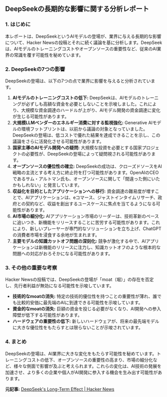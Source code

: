 ## DeepSeekの長期的な影響に関する分析レポート

### 1. はじめに

本レポートは、DeepSeekというAIモデルの登場が、業界に与える長期的な影響について、Hacker Newsの投稿とそれに続く議論を基に分析します。DeepSeekは、AIモデルのトレーニングコストやオープンソースの重要性など、従来のAI業界の常識を覆す可能性を秘めています。

### 2. DeepSeekの7つの影響

DeepSeekの登場は、以下の7つの点で業界に影響を与えると分析されています。

1. **AIモデルのトレーニングコストの低下:** DeepSeekは、AIモデルのトレーニングが必ずしも高額な資金を必要としないことを示唆しました。これにより、大規模な資金調達のハードルが上がり、AIモデル開発の資金調達に変化が生じる可能性があります。
2. **大規模LLMベンダーのエネルギー消費に対する監視強化:** Generative AIモデルの環境フットプリントは、以前から議論の対象となっていました。DeepSeekの登場は、低コストで優れた結果を達成できることを示し、この議論をさらに活発化させる可能性があります。
3. **国家主導のAIモデル開発への疑問:** 大規模な投資を必要とする国家プロジェクトの必要性が、DeepSeekの登場によって疑問視される可能性があります。
4. **オープンソースの優位性の確立:** DeepSeekの成功は、クローズドソースをAI戦略の主流とする考え方に終止符を打つ可能性があります。OpenAIのCEOであるサム・アルトマン氏も、オープンソースに関して「間違った側にいたかもしれない」と発言しています。
5. **収益化を目的としたアプリケーションへの移行:** 資金調達の難易度が増すことで、AIアプリケーションは、eコマース、ジャストインタイムリサーチ、政府との契約など、収益を創出するユースケースに焦点を当てるようになる可能性があります。
6. **AI市場の細分化:** AIアプリケーション市場のリーダーは、技術革新のペースに追いつき、新機能をリリースすることに苦労する可能性があります。これにより、新しいプレーヤーが専門的なソリューションを立ち上げ、ChatGPTの消費者市場を浸食する余地が生まれます。
7. **主要モデルの知識カットオフ問題の深刻化:** 競争が激化する中で、AIアプリケーションは新機能のリリースに注力し、知識カットオフのような根本的な問題への対応がおろそかになる可能性があります。

### 3. その他の重要な考察

Hacker Newsの投稿では、DeepSeekの登場が「moat（堀）」の存在を否定し、先行者利益が無効になる可能性を示唆しています。

* **技術的なmoatの消失:** 特定の技術的優位性を持つことの重要性が薄れ、誰でも比較的安価に最先端のAIに到達できる可能性を示唆しています。
* **資金的なmoatの消失:** 巨額の資金を投じる必要がなくなり、AI開発への参入障壁が低下する可能性があります。
* **ハードウェアの重要性の低下:** 新しいハードウェアが、将来の最先端モデルに大きな優位性をもたらすとは限らないことが示唆されています。

### 4. まとめ

DeepSeekの登場は、AI業界に大きな変化をもたらす可能性を秘めています。トレーニングコストの低下、オープンソースの重要性の高まり、市場の細分化など、様々な側面で影響が及ぶと考えられます。これらの変化は、AI技術の発展を加速させ、より多くの企業や個人がAI開発に参入する機会を生み出す可能性があります。



**元記事:** [DeepSeek's Long-Term Effect | Hacker News](https://news.ycombinator.com/item?id=42960396)